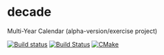 # decade
Multi-Year Calendar (alpha-version/exercise project)

[![Build status](https://ci.appveyor.com/api/projects/status/ap10vf3unj6aj6n3/branch/wx_gui?svg=true)](https://ci.appveyor.com/project/schneeregenflocke/decade/branch/wx_gui)
[![Build Status](https://app.travis-ci.com/schneeregenflocke/decade.svg?branch=wx_gui)](https://app.travis-ci.com/schneeregenflocke/decade)
[![CMake](https://github.com/schneeregenflocke/decade/actions/workflows/cmake.yml/badge.svg)](https://github.com/schneeregenflocke/decade/actions/workflows/cmake.yml)
